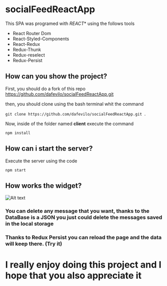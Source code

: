 # socialFeedReactApp

This SPA was programed with *REACT** using the follows tools

- React Router Dom
- React-Styled-Components
- React-Redux
- Redux-Thunk
- Redux-reselect
- Redux-Persist

## How can you show the project? 

First, you should do a fork of this repo <https://github.com/dafevilo/socialFeedReactApp.git> 

then, you should clone using the bash terminal whit the command

`git clone https://github.com/dafevilo/socialFeedReactApp.git `.

Now, inside of the folder named **client**  execute the command  

`npm install`

## How can i start the server?

Execute the server using the code

`npm start`

## How works the widget?

![Alt text](https://imgbox.es/images/2021/04/15/Recurso-13x-8dd623e113a8dc6dd.png)

### You can delete any message that you want, thanks to the DataBase is a JSON you just could delete the messages saved in the local storage

### Thanks to **Redux Persist** you can reload the page and the data will keep there. (Try it)

# I really enjoy doing this project and I hope that you also appreciate it
